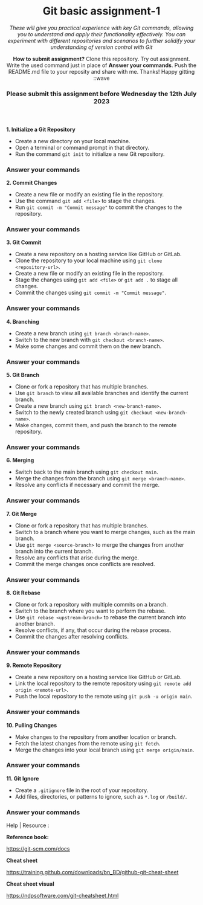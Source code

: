 <header>

<!--
  <<< Author notes: Course header >>>
  Include a 1280×640 image, course title in sentence case, and a concise description in emphasis.
  In your repository settings: enable template repository, add your 1280×640 social image, auto delete head branches.
  Add your open source license, GitHub uses MIT license.
-->

# Git basic assignment-1  

_These will give you practical experience with key Git commands, allowing you to understand and apply their functionality effectively. You can experiment with different repositories and scenarios to further solidify your understanding of version control with Git_

**How to submit assignment?**
Clone this repository. Try out assignment. Write the used command just in place of **Answer your commands**.
Push the README.md file to your reposity and share with me. 
Thanks! Happy gitting ::wave

### Please submit this assignment before Wednesday the 12th July 2023

</header>

<!--
  <<< Author notes: Step 1 >>>
  Choose 3-5 steps for your course.
  The first step is always the hardest, so pick something easy!
  Link to docs.github.com for further explanations.
  Encourage users to open new tabs for steps!
-->

**1. Initialize a Git Repository** 
- Create a new directory on your local machine.
- Open a terminal or command prompt in that directory.
- Run the command `git init` to initialize a new Git repository.

### Answer your commands 

**2. Commit Changes**
   - Create a new file or modify an existing file in the repository.
   - Use the command `git add <file>` to stage the changes.
   - Run `git commit -m "Commit message"` to commit the changes to the repository.

### Answer your commands 


**3. Git Commit**

   - Create a new repository on a hosting service like GitHub or GitLab.
   - Clone the repository to your local machine using `git clone <repository-url>`.
   - Create a new file or modify an existing file in the repository.
   - Stage the changes using `git add <file>` or `git add .` to stage all changes.
   - Commit the changes using `git commit -m "Commit message"`.
### Answer your commands 


**4. Branching**

   - Create a new branch using `git branch <branch-name>`.
   - Switch to the new branch with `git checkout <branch-name>`.
   - Make some changes and commit them on the new branch.


### Answer your commands 

**5. Git Branch**

   - Clone or fork a repository that has multiple branches.
   - Use `git branch` to view all available branches and identify the current branch.
   - Create a new branch using `git branch <new-branch-name>`.
   - Switch to the newly created branch using `git checkout <new-branch-name>`.
   - Make changes, commit them, and push the branch to the remote repository.

### Answer your commands 


**6. Merging**

   - Switch back to the main branch using `git checkout main`.
   - Merge the changes from the branch using `git merge <branch-name>`.
   - Resolve any conflicts if necessary and commit the merge.

### Answer your commands 

**7. Git Merge**

   - Clone or fork a repository that has multiple branches.
   - Switch to a branch where you want to merge changes, such as the main branch.
   - Use `git merge <source-branch>` to merge the changes from another branch into the current branch.
   - Resolve any conflicts that arise during the merge.
   - Commit the merge changes once conflicts are resolved.

### Answer your commands 

**8. Git Rebase**

   - Clone or fork a repository with multiple commits on a branch.
   - Switch to the branch where you want to perform the rebase.
   - Use `git rebase <upstream-branch>` to rebase the current branch into another branch.
   - Resolve conflicts, if any, that occur during the rebase process.
   - Commit the changes after resolving conflicts.
 
### Answer your commands 

**9. Remote Repository**

   - Create a new repository on a hosting service like GitHub or GitLab.
   - Link the local repository to the remote repository using `git remote add origin <remote-url>`.
   - Push the local repository to the remote using `git push -u origin main`.


### Answer your commands 

**10. Pulling Changes**

   - Make changes to the repository from another location or branch.
   - Fetch the latest changes from the remote using `git fetch`.
   - Merge the changes into your local branch using `git merge origin/main`.


### Answer your commands 

**11. Git Ignore**

   - Create a `.gitignore` file in the root of your repository.
   - Add files, directories, or patterns to ignore, such as `*.log` or `/build/`.


### Answer your commands 

<footer>

<!--
  <<< Author notes: Footer >>>
  Add a link to get support, GitHub status page, code of conduct, license link.
-->

Help | Resource : 

**Reference book:**

https://git-scm.com/docs
 
 **Cheat sheet**
 
https://training.github.com/downloads/bn_BD/github-git-cheat-sheet

 **Cheat sheet visual**

https://ndpsoftware.com/git-cheatsheet.html

</footer>


